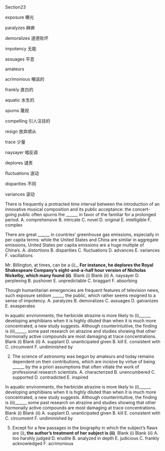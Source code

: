 Section23

exposure	曝光

paralyzes	麻痹

demoralizes	道德败坏

impotency	无能

assuages	平息

amateurs

acrimonious	嘲讽的

frankly	直白的

aquatic	水生的

spurns 	蔑视

compelling	引人注目的

resign	放弃顺从

trace	少量

naysayer	唱反调

deplores	谴责

fluctuations	波动

disparities	不同

variances	波动

There is frequently a protracted time interval between the introduction of an innovative musical composition and its public acceptance: the concert-going public often spurns the ______ in favor of the familiar for a prolonged period.
A. comprehensive
B. intricate
C. novel
D. original
E. intelligible
F. complex

There are great ______ in countries’ greenhouse gas emissions, especially in per capita terms: while the United States and China are similar in aggregate emissions, United States per capita emissions are a huge multiple of China’s.
A. distortions
B. disparities
C. fluctuations
D. advances
E. variances
F. vacillations

Mr. Billington, at times, can be a (i)_______. For instance, he deplores the Royal Shakespeare Company’s eight-and-a-half hour version of Nicholas Nickelby, which many found (ii)______.
Blank (i) Blank (ii)
A. naysayer D. perplexing
B. pushover E. unpredictable
C. braggart F. absorbing

Though humanitarian emergencies are frequent features of television news, such exposure seldom ______ the public, which rather seems resigned to a sense of impotency.
A. paralyzes
B. demoralizes
C. assuages
D. galvanizes
E. exasperates

In aquatic environments, the herbicide atrazine is more likely to (i)______ developing amphibians when it is highly diluted than when it is much more concentrated, a new study suggests. Although counterintuitive, the finding is (ii)______ some past research on atrazine and studies showing that other hormonally active compounds are most damaging at trace
concentrations.
Blank (i) Blank (ii)
A. supplant D. unanticipated given
B. kill E. consistent with
C. circumvent F. undiminished by



2. The science of astronomy was begun by amateurs and today remains dependent on their contributions, which are incisive by virtue of being ______ by the a priori assumptions that often vitiate the work of professional research scientists.
   A. characterized
   B. unencumbered
   C. supported
   D. contradicted
   E. inspired



In aquatic environments, the herbicide atrazine is more likely to (i)______ developing amphibians when it is highly diluted than when it is much more concentrated, a new study suggests. Although counterintuitive, the finding is (ii)______ some past research on atrazine and studies showing that other hormonally active compounds are most damaging at trace
concentrations.
Blank (i) Blank (ii)
A. supplant D. unanticipated given
B. kill E. consistent with
C. circumvent F. undiminished by

5. Except for a few passages in the biography in which the subject’s flaws are (i)______, the author’s treatment of her subject is (ii)______.
Blank (i) Blank (ii)
A. too harshly judged D. erudite
B. analyzed in depth E. judicious
C. frankly acknowledged F. acrimonious